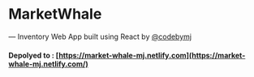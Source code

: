 # MarketWhale

— Inventory Web App built using React by [@codebymj](http://imsolitude.github.io)

#### Depolyed to : [https://market-whale-mj.netlify.com](https://market-whale-mj.netlify.com/)
